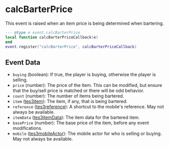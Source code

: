 # calcBarterPrice

This event is raised when an item price is being determined when bartering.

```lua
--- @type e event.calcBarterPrice
local function calcBarterPriceCallback(e)
end
event.register("calcBarterPrice", calcBarterPriceCallback)
```

## Event Data

* `buying` (boolean): If true, the player is buying, otherwise the player is selling.
* `price` (number): The price of the item. This can be modified, but ensure that the buy/sell price is matched or there will be odd behavior.
* `count` (number): The number of items being bartered.
* `item` ([tes3item](../../types/tes3item)): The item, if any, that is being bartered.
* `reference` ([tes3reference](../../types/tes3reference)): A shortcut to the mobile's reference. May not always be available.
* `itemData` ([tes3itemData](../../types/tes3itemData)): The item data for the bartered item.
* `basePrice` (number): The base price of the item, before any event modifications.
* `mobile` ([tes3mobileActor](../../types/tes3mobileActor)): The mobile actor for who is selling or buying. May not always be available.

